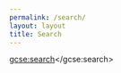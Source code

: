 ```yaml
---
permalink: /search/
layout: layout
title: Search
---
```


<style>

.gsc-control-cse .gsc-table-result {
	font-family : inherit;
}

.gsc-control-cse .gsc-input-box {
	height : inherit;
}

input.gsc-input,
.gsc-input-box,
.gsc-input-box-hover,
.gsc-input-box-focus,
.gsc-search-button, input.gsc-search-button-v2 {
	box-sizing  : content-box;
	line-height : normal;
	margin-top  : 0px;
}

#search td {
	border: 0;
}

#search td.gsib_a {
	background-color: #ffffff;
}

#search td.gsib_b {
	background-color: #ffffff;
}

#search div {
	background-color: #f7f7f7 !important;
	border: 0 !important;
}

#search div.gsst_b {
    background-color: #ffffff !important
}

#search div.gsc-selected-option-container.gsc-inline-block {
    background-color: #ffffff !important;
    background-image: none;
}

#search div.gsc-selected-option {
	background-color: #ffffff !important;
}

#search div.gsc-option-selector {
	background-color: #ffffff !important;
}

#search div.gsc-option-menu {
	background-color: #ffffff !important;
}

#search div.gsc-option-menu-item {
	background-color: #ffffff !important;
}

#search div.gsc-option {
	background-color: #ffffff !important;
}

</style>

<div id="search">

  <script>
    (function() {
    var cx = '013268829687391971194:irz1jdxnwv8';
    var gcse = document.createElement('script');
    gcse.type = 'text/javascript';
    gcse.async = true;
    gcse.src = 'https://cse.google.com/cse.js?cx=' + cx;
    var s = document.getElementsByTagName('script')[0];
    s.parentNode.insertBefore(gcse, s);
    })();
  </script>
  
  <gcse:search></gcse:search>
  
</div>
